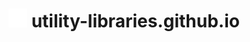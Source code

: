 # <img src="README.assets/utility-libraries.png" style="height: 30px; display: inline-block;"> utility-libraries.github.io
